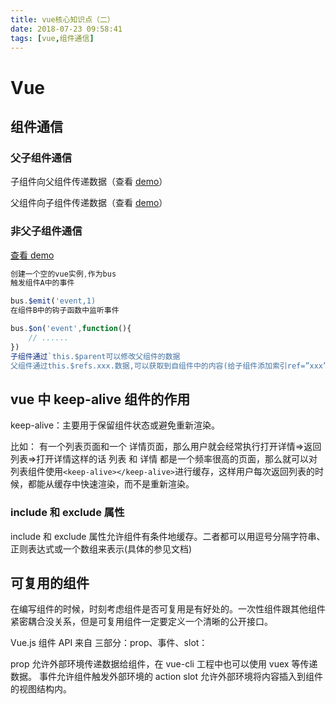 ```yaml
---
title: vue核心知识点（二）
date: 2018-07-23 09:58:41
tags: [vue,组件通信]
---
```


# Vue

## 组件通信

### 父子组件通信

子组件向父组件传递数据（查看 [demo](http://jsbin.com/wijofehuge/edit?html,css,js,output)）

父组件向子组件传递数据（查看 [demo](http://jsbin.com/momowoqiku/edit?html,js,output)）

<!--more-->

### 非父子组件通信

[查看 demo](http://jsbin.com/motorofiri/edit?html,js,output)

```javascript
创建一个空的vue实例,作为bus
触发组件A中的事件

bus.$emit('event,1)
在组件B中的钩子函数中监听事件

bus.$on('event',function(){
    // ......
})
子组件通过`this.$parent可以修改父组件的数据
父组件通过this.$refs.xxx.数据,可以获取到自组件中的内容(给子组件添加索引ref=”xxx”)
```

## vue 中 keep-alive 组件的作用

keep-alive：主要用于保留组件状态或避免重新渲染。

比如： 有一个列表页面和一个 详情页面，那么用户就会经常执行打开详情=>返回列表=>打开详情这样的话 列表 和 详情 都是一个频率很高的页面，那么就可以对列表组件使用`<keep-alive></keep-alive>`进行缓存，这样用户每次返回列表的时候，都能从缓存中快速渲染，而不是重新渲染。

### include 和 exclude 属性

include 和 exclude 属性允许组件有条件地缓存。二者都可以用逗号分隔字符串、正则表达式或一个数组来表示(具体的参见文档)

## 可复用的组件

在编写组件的时候，时刻考虑组件是否可复用是有好处的。一次性组件跟其他组件紧密耦合没关系，但是可复用组件一定要定义一个清晰的公开接口。

Vue.js 组件 API 来自 三部分：prop、事件、slot：

prop 允许外部环境传递数据给组件，在 vue-cli 工程中也可以使用 vuex 等传递数据。
事件允许组件触发外部环境的 action
slot 允许外部环境将内容插入到组件的视图结构内。
